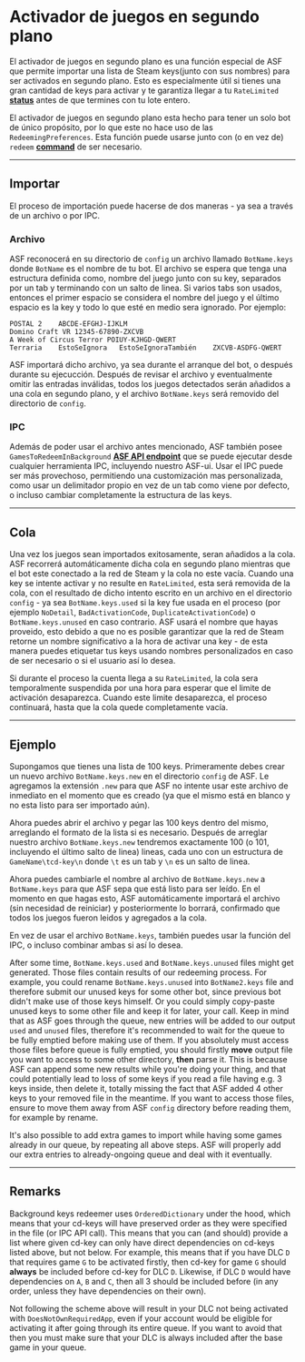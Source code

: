 # Activador de juegos en segundo plano

El activador de juegos en segundo plano es una función especial de ASF que permite importar una lista de Steam keys(junto con sus nombres) para ser activados en segundo plano. Esto es especialmente útil si tienes una gran cantidad de keys para activar y te garantiza llegar a tu `RateLimited` **[status](https://github.com/JustArchiNET/ArchiSteamFarm/wiki/FAQ#what-is-the-meaning-of-status-when-redeeming-a-key)** antes de que termines con tu lote entero.

El activador de juegos en segundo plano esta hecho para tener un solo bot de único propósito, por lo que este no hace uso de las `RedeemingPreferences`. Esta función puede usarse junto con (o en vez de) `redeem` **[command](https://github.com/JustArchiNET/ArchiSteamFarm/wiki/Commands)** de ser necesario.

* * *

## Importar

El proceso de importación puede hacerse de dos maneras - ya sea a través de un archivo o por IPC.

### Archivo

ASF reconocerá en su directorio de `config` un archivo llamado `BotName.keys` donde `BotName` es el nombre de tu bot. El archivo se espera que tenga una estructura definida como, nombre del juego junto con su key, separados por un tab y terminando con un salto de linea. Si varios tabs son usados, entonces el primer espacio se considera el nombre del juego y el último espacio es la key y todo lo que esté en medio sera ignorado. Por ejemplo:

    POSTAL 2    ABCDE-EFGHJ-IJKLM
    Domino Craft VR 12345-67890-ZXCVB
    A Week of Circus Terror POIUY-KJHGD-QWERT
    Terraria    EstoSeIgnora   EstoSeIgnoraTambién    ZXCVB-ASDFG-QWERT
    

ASF importará dicho archivo, ya sea durante el arranque del bot, o después durante su ejecucción. Después de revisar el archivo y eventualmente omitir las entradas inválidas, todos los juegos detectados serán añadidos a una cola en segundo plano, y el archivo `BotName.keys` será removido del directorio de `config`.

### IPC

Además de poder usar el archivo antes mencionado, ASF también posee `GamesToRedeemInBackground` **[ASF API endpoint](https://github.com/JustArchiNET/ArchiSteamFarm/wiki/IPC#asf-api)** que se puede ejecutar desde cualquier herramienta IPC, incluyendo nuestro ASF-ui. Usar el IPC puede ser más provechoso, permitiendo una customización mas personalizada, como usar un delimitador propio en vez de un tab como viene por defecto, o incluso cambiar completamente la estructura de las keys.

* * *

## Cola

Una vez los juegos sean importados exitosamente, seran añadidos a la cola. ASF recorrerá automáticamente dicha cola en segundo plano mientras que el bot este conectado a la red de Steam y la cola no este vacía. Cuando una key se intente activar y no resulte en `RateLimited`, esta será removida de la cola, con el resultado de dicho intento escrito en un archivo en el directorio `config` - ya sea `BotName.keys.used` si la key fue usada en el proceso (por ejemplo `NoDetail`, `BadActivationCode`, `DuplicateActivationCode`) o `BotName.keys.unused` en caso contrario. ASF usará el nombre que hayas proveido, esto debido a que no es posible garantizar que la red de Steam retorne un nombre significativo a la hora de activar una key - de esta manera puedes etiquetar tus keys usando nombres personalizados en caso de ser necesario o si el usuario así lo desea.

Si durante el proceso la cuenta llega a su `RateLimited`, la cola sera temporalmente suspendida por una hora para esperar que el limite de activación desaparezca. Cuando este limite desaparezca, el proceso continuará, hasta que la cola quede completamente vacía.

* * *

## Ejemplo

Supongamos que tienes una lista de 100 keys. Primeramente debes crear un nuevo archivo `BotName.keys.new` en el directorio `config` de ASF. Le agregamos la extensión `.new` para que ASF no intente usar este archivo de inmediato en el momento que es creado (ya que el mismo está en blanco y no esta listo para ser importado aún).

Ahora puedes abrir el archivo y pegar las 100 keys dentro del mismo, arreglando el formato de la lista si es necesario. Después de arreglar nuestro archivo `BotName.keys.new` tendremos exactamente 100 (o 101, incluyendo el último salto de linea) lineas, cada uno con un estructura de `GameName\tcd-key\n` donde `\t` es un tab y `\n` es un salto de linea.

Ahora puedes cambiarle el nombre al archivo de `BotName.keys.new` a `BotName.keys` para que ASF sepa que está listo para ser leído. En el momento en que hagas esto, ASF automáticamente importará el archivo (sin necesidad de reiniciar) y posteriormente lo borrará, confirmado que todos los juegos fueron leidos y agregados a la cola.

En vez de usar el archivo `BotName.keys`, también puedes usar la función del IPC, o incluso combinar ambas si así lo desea.

After some time, `BotName.keys.used` and `BotName.keys.unused` files might get generated. Those files contain results of our redeeming process. For example, you could rename `BotName.keys.unused` into `BotName2.keys` file and therefore submit our unused keys for some other bot, since previous bot didn't make use of those keys himself. Or you could simply copy-paste unused keys to some other file and keep it for later, your call. Keep in mind that as ASF goes through the queue, new entries will be added to our output `used` and `unused` files, therefore it's recommended to wait for the queue to be fully emptied before making use of them. If you absolutely must access those files before queue is fully emptied, you should firstly **move** output file you want to access to some other directory, **then** parse it. This is because ASF can append some new results while you're doing your thing, and that could potentially lead to loss of some keys if you read a file having e.g. 3 keys inside, then delete it, totally missing the fact that ASF added 4 other keys to your removed file in the meantime. If you want to access those files, ensure to move them away from ASF `config` directory before reading them, for example by rename.

It's also possible to add extra games to import while having some games already in our queue, by repeating all above steps. ASF will properly add our extra entries to already-ongoing queue and deal with it eventually.

* * *

## Remarks

Background keys redeemer uses `OrderedDictionary` under the hood, which means that your cd-keys will have preserved order as they were specified in the file (or IPC API call). This means that you can (and should) provide a list where given cd-key can only have direct dependencies on cd-keys listed above, but not below. For example, this means that if you have DLC `D` that requires game `G` to be activated firstly, then cd-key for game `G` should **always** be included before cd-key for DLC `D`. Likewise, if DLC `D` would have dependencies on `A`, `B` and `C`, then all 3 should be included before (in any order, unless they have dependencies on their own).

Not following the scheme above will result in your DLC not being activated with `DoesNotOwnRequiredApp`, even if your account would be eligible for activating it after going through its entire queue. If you want to avoid that then you must make sure that your DLC is always included after the base game in your queue.